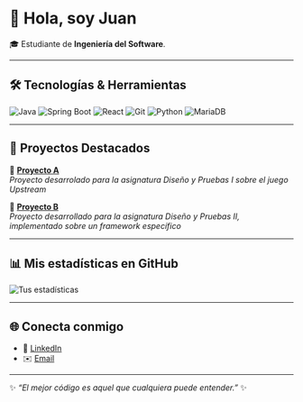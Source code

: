 # 👋 Hola, soy Juan

🎓 Estudiante de **Ingeniería del Software**.

---

## 🛠️ Tecnologías & Herramientas

![Java](https://img.shields.io/badge/Java-%23ED8B00.svg?style=for-the-badge&logo=openjdk&logoColor=white)
![Spring Boot](https://img.shields.io/badge/Spring_Boot-%236DB33F.svg?style=for-the-badge&logo=springboot&logoColor=white)
![React](https://img.shields.io/badge/React-%2320232a.svg?style=for-the-badge&logo=react&logoColor=%2361DAFB)
![Git](https://img.shields.io/badge/Git-%23F05032.svg?style=for-the-badge&logo=git&logoColor=white)
![Python](https://img.shields.io/badge/Python-3776AB.svg?style=for-the-badge&logo=python&logoColor=white)
![MariaDB](https://img.shields.io/badge/MariaDB-003545.svg?style=for-the-badge&logo=mariadb&logoColor=white)

---

## 📌 Proyectos Destacados

🔹 [**Proyecto A**](https://github.com/gii-is-DP1/DP1-2024-2025--l4-4)  
_Proyecto desarrolado para la asignatura Diseño y Pruebas I sobre el juego Upstream_  

🔹 [**Proyecto B**](https://github.com/marrivbec/gii-is-DP2-C2.033)  
_Proyecto desarrollado para la asignatura Diseño y Pruebas II, implementado sobre un framework específico_ 

---

## 📊 Mis estadísticas en GitHub

![Tus estadísticas](https://github-readme-stats.vercel.app/api?username=Juanramire&show_icons=true&theme=tokyonight)  

---

## 🌐 Conecta conmigo

- 💼 [LinkedIn](https://www.linkedin.com/in/juan-ramirez-morales-8035a5353/)  
- ✉️ [Email](mailto:juramo04@gmail.com)  

---

✨ *“El mejor código es aquel que cualquiera puede entender.”* ✨
